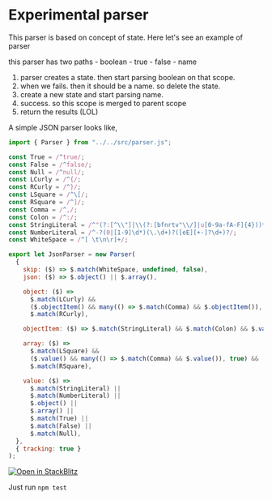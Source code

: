 # Experimental parser

This parser is based on concept of state. Here let's see an example of parser

this parser has two paths - boolean - true - false - name

1. parser creates a state. then start parsing boolean on that scope.
2. when we fails. then it should be a name. so delete the state.
3. create a new state and start parsing name.
4. success. so this scope is merged to parent scope
5. return the results (LOL)

A simple JSON parser looks like,

```js
import { Parser } from "../../src/parser.js";

const True = /^true/;
const False = /^false/;
const Null = /^null/;
const LCurly = /^{/;
const RCurly = /^}/;
const LSquare = /^\[/;
const RSquare = /^]/;
const Comma = /^,/;
const Colon = /^:/;
const StringLiteral = /^"(?:[^\\"]|\\(?:[bfnrtv"\\/]|u[0-9a-fA-F]{4}))*"/;
const NumberLiteral = /^-?(0|[1-9]\d*)(\.\d+)?([eE][+-]?\d+)?/;
const WhiteSpace = /^[ \t\n\r]+/;

export let JsonParser = new Parser(
  {
    skip: ($) => $.match(WhiteSpace, undefined, false),
    json: ($) => $.object() || $.array(),

    object: ($) =>
      $.match(LCurly) &&
      ($.objectItem() && many(() => $.match(Comma) && $.objectItem()), true) &&
      $.match(RCurly),

    objectItem: ($) => $.match(StringLiteral) && $.match(Colon) && $.value(),

    array: ($) =>
      $.match(LSquare) &&
      ($.value() && many(() => $.match(Comma) && $.value()), true) &&
      $.match(RSquare),

    value: ($) =>
      $.match(StringLiteral) ||
      $.match(NumberLiteral) ||
      $.object() ||
      $.array() ||
      $.match(True) ||
      $.match(False) ||
      $.match(Null),
  },
  { tracking: true }
);
```

[![Open in StackBlitz](https://developer.stackblitz.com/img/open_in_stackblitz.svg)](https://stackblitz.com/fork/github/ksenginew/parser/tests/json/parser.js)

Just run `npm test`
